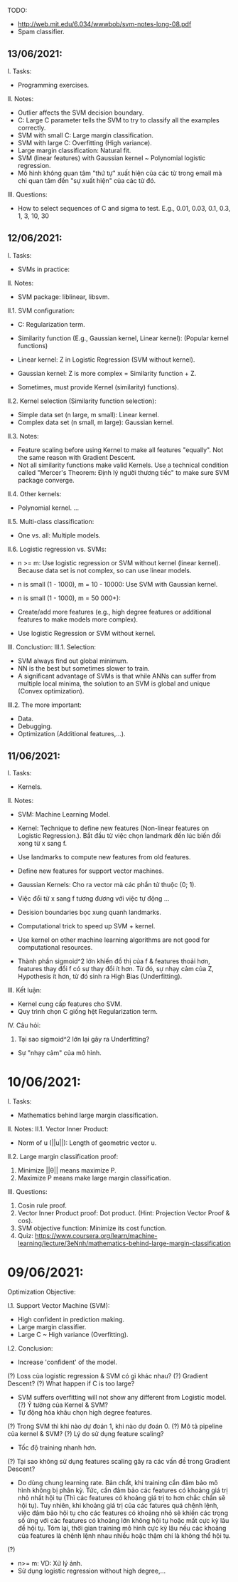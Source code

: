 TODO:
- http://web.mit.edu/6.034/wwwbob/svm-notes-long-08.pdf
- Spam classifier. 

## 13/06/2021: 
I. Tasks: 
- Programming exercises.

II. Notes: 
- Outlier affects the SVM decision boundary.
- C: Large C parameter tells the SVM to try to classify all the examples correctly.
- SVM with small C: Large margin classification.
- SVM with large C: Overfitting (High variance).
- Large margin classification: Natural fit.
- SVM (linear features) with Gaussian kernel ~ Polynomial logistic regression.
- Mô hình không quan tâm "thứ tự" xuất hiện của các từ trong email mà chỉ quan tâm đến "sự xuất hiện" của các từ đó.

III. Questions: 
- How to select sequences of C and sigma to test.
E.g., 0.01, 0.03, 0.1, 0.3, 1, 3, 10, 30





## 12/06/2021: 
I. Tasks: 
- SVMs in practice:

II. Notes: 
- SVM package: liblinear, libsvm.

II.1. SVM configuration: 
- C: Regularization term.
- Similarity function (E.g., Gaussian kernel, Linear kernel): (Popular kernel functions)
 - Linear kernel: Z in Logistic Regression (SVM without kernel).
 - Gaussian kernel: Z is more complex = Similarity function + Z. 

- Sometimes, must provide Kernel (similarity) functions).

II.2. Kernel selection (Similarity function selection): 
- Simple data set (n large, m small): Linear kernel.
- Complex data set (n small, m large): Gaussian kernel.

II.3. Notes: 
- Feature scaling before using Kernel to make all features "equally". Not the same reason with Gradient Descent.
- Not all similarity functions make valid Kernels. Use a technical condition called "Mercer's Theorem: Định lý người thương tiếc" to make sure SVM package converge.

II.4. Other kernels: 
- Polynomial kernel.
...

II.5. Multi-class classification: 
- One vs. all: Multiple models.

II.6. Logistic regression vs. SVMs: 
- n >= m: Use logistic regression or SVM without kernel (linear kernel). Because data set is not complex, so can use linear models.

- n is small (1 - 1000), m = 10 - 10000: Use SVM with Gaussian kernel.

- n is small (1 - 1000), m = 50 000+): 
- Create/add more features (e.g., high degree features or additional features to make models more complex).
- Use logistic Regression or SVM without kernel.

III. Conclustion: 
III.1. Selection: 
- SVM always find out global minimum.
- NN is the best but sometimes slower to train.
- A significant advantage of SVMs is that while ANNs can suffer from multiple local minima, the solution to an SVM is global and unique (Convex optimization).

III.2. The more important: 
- Data. 
- Debugging. 
- Optimization (Additional features,...).




## 11/06/2021: 
I. Tasks:
- Kernels.

II. Notes: 
- SVM: Machine Learning Model.
- Kernel: Technique to define new features (Non-linear features on Logistic Regression.). Bắt đầu từ việc chọn landmark đến lúc biến đổi xong từ x sang f.
 - Use landmarks to compute new features from old features.
 - Define new features for support vector machines.
 - Gaussian Kernels: Cho ra vector mà các phần tử thuộc (0; 1).
 - Việc đổi từ x sang f tương đương với việc tự động ...
 - Desision boundaries bọc xung quanh landmarks.

- Computational trick to speed up SVM + kernel.
- Use kernel on other machine learning algorithms are not good for computational resources.
- Thành phần sigmoid^2 lớn khiến đồ thị của f & features thoải hơn, features thay đổi f có sự thay đổi ít hơn. Từ đó, sự nhạy cảm của Z, Hypothesis ít hơn, từ đó sinh ra High Bias (Underfitting).

III. Kết luận: 
- Kernel cung cấp features cho SVM. 
- Quy trình chọn C giống hệt Regularization term.

IV. Câu hỏi: 
1. Tại sao sigmoid^2 lớn lại gây ra Underfitting?
- Sự "nhạy cảm" của mô hình.



# 10/06/2021: 
I. Tasks: 
- Mathematics behind large margin classification.

II. Notes: 
II.1. Vector Inner Product: 
- Norm of u (||u||): Length of geometric vector u.

II.2. Large margin classification proof: 
1. Minimize ||θ|| means maximize P.
2. Maximize P means make large margin classification.

III. Questions: 
1. Cosin rule proof.
2. Vector Inner Product proof: Dot product. (Hint: Projection Vector Proof & cos).
3. SVM objective function: Minimize its cost function.
4. Quiz: https://www.coursera.org/learn/machine-learning/lecture/3eNnh/mathematics-behind-large-margin-classification



# 09/06/2021: 
Optimization Objective: 

I.1. Support Vector Machine (SVM): 
- High confident in prediction making.
- Large margin classifier.
- Large C ~ High variance (Overfitting).

I.2. Conclusion: 
- Increase 'confident' of the model.


(?) Loss của logistic regression & SVM có gì khác nhau?
(?) Gradient Descent?
(?) What happen if C is too large?
- SVM suffers overfitting will not show any different from Logistic model.
(?) Ý tưởng của Kernel & SVM?
- Tự động hóa khâu chọn high degree features.

(?) Trong SVM thì khi nào dự đoán 1, khi nào dự đoán 0.
(?) Mô tả pipeline của kernel & SVM?
(?) Lý do sử dụng feature scaling?
- Tốc độ training nhanh hơn.

(?) Tại sao không sử dụng features scaling gây ra các vấn đề trong Gradient Descent?
- Do dùng chung learning rate. Bản chất, khi training cần đảm bảo mô hình không bị phân kỳ. Tức, cần đảm bảo các features có khoảng giá trị nhỏ nhất hội tụ (Thì các features có khoảng giá trị to hơn chắc chắn sẽ hội tụ). Tuy nhiên, khi khoảng giá trị của các fatures quá chênh lệnh, việc đảm bảo hội tụ cho các features có khoảng nhỏ sẽ khiến các trọng số ứng với các features có khoảng lớn không hội tụ hoặc mất cực kỳ lâu để hội tụ. Tóm lại, thời gian training mô hình cực kỳ lâu nếu các khoảng của features là chênh lệnh nhau nhiều hoặc thậm chí là không thể hội tụ.

(?) 
- n>= m: 
VD: Xử lý ảnh.
 - Sử dụng logistic regression without high degree,...